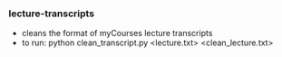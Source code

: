 ### lecture-transcripts
* cleans the format of myCourses lecture transcripts
* to run: python clean_transcript.py <lecture.txt> <clean_lecture.txt>

